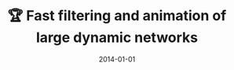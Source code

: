 ---
title: "🏆 Fast filtering and animation of large dynamic networks"
collection: publications
date: 2014-01-01
year: 2014
venue: 'EPJ Data Science, 3(1), 27 (WICI Data Challenge main prize)'
paperurl: 'http://www.epjdatascience.com/content/3/1/27'
resourceurl: 'https://github.com/WICI/fastviz'
resourceslug: code & data
authors: 'P.A. Grabowicz,  L.M. Aiello, F. Menczer'
---